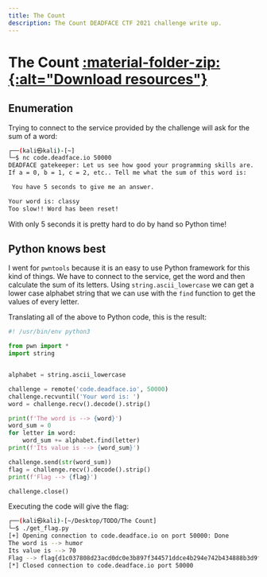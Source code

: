 ```yaml
---
title: The Count
description: The Count DEADFACE CTF 2021 challenge write up.
---
```


# The Count <a href='/assets/resources/CTFs/DEADFACE_CTF_2021/TheCount-resources.zip' title="Download resources"> :material-folder-zip:{:alt="Download resources"} </a>

## Enumeration

Trying to connect to the service provided by the challenge will ask for the sum of a word:
```bash
┌──(kali㉿kali)-[~]
└─$ nc code.deadface.io 50000
DEADFACE gatekeeper: Let us see how good your programming skills are.
If a = 0, b = 1, c = 2, etc.. Tell me what the sum of this word is:

 You have 5 seconds to give me an answer.

Your word is: classy
Too slow!! Word has been reset!
```

With only 5 seconds it is pretty hard to do by hand so Python time!

## Python knows best

I went for `pwntools` because it is an easy to use Python framework for this kind of things. We have to connect to the service, get the word and then calculate the sum of its letters. Using `string.ascii_lowercase` we can get a lower case alphabet string that we can use with the `find` function to get the values of every letter.

Translating all of the above to Python code, this is the result:
```python
#! /usr/bin/env python3

from pwn import *
import string


alphabet = string.ascii_lowercase

challenge = remote('code.deadface.io', 50000)
challenge.recvuntil('Your word is: ')
word = challenge.recv().decode().strip()

print(f'The word is --> {word}')
word_sum = 0
for letter in word:
	word_sum += alphabet.find(letter)
print(f'Its value is --> {word_sum}')

challenge.send(str(word_sum))
flag = challenge.recv().decode().strip()
print(f'Flag --> {flag}')

challenge.close()
``` 

Executing the code will give the flag:
```bash
┌──(kali㉿kali)-[~/Desktop/TODO/The Count]
└─$ ./get_flag.py     
[+] Opening connection to code.deadface.io on port 50000: Done
The word is --> humor
Its value is --> 70
Flag --> flag{d1c037808d23acd0dc0e3b897f344571ddce4b294e742b434888b3d9f69d9944}
[*] Closed connection to code.deadface.io port 50000
```
